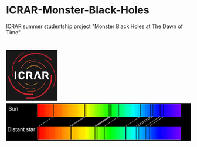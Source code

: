 # ICRAR-Monster-Black-Holes
ICRAR summer studentship project "Monster Black Holes at The Dawn of Time"

<h1 align="left">
  <img src="https://github.com/daniel-lyon/ICRAR-Monster-Black-Holes/blob/main/Affiliations/icrar_logo.png" width="140">
  <img src="https://github.com/daniel-lyon/ICRAR-Monster-Black-Holes/blob/main/Affiliations/redshift.png" width="700">
</h1>
